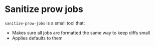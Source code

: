 # Sanitize prow jobs

`sanitize-prow-jobs` is a small tool that:

* Makes sure all jobs are formatted the same way to keep diffs small
* Applies defaults to them
